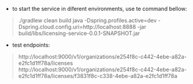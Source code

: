 - to start the service in diferent environments, use te command bellow:
> ./gradlew clean build
> java -Dspring.profiles.active=dev -Dspring.cloud.config.uri=http://localhost:8888 -jar build/libs/licensing-service-0.0.1-SNAPSHOT.jar

- test endpoints:
> http://localhost:9000/v1/organizations/e254f8c-c442-4ebe-a82a-e2fc1d1ff78a/licenses
> http://localhost:9000/v1/organizations/e254f8c-c442-4ebe-a82a-e2fc1d1ff78a/licenses/f3831f8c-c338-4ebe-a82a-e2fc1d1ff78a 